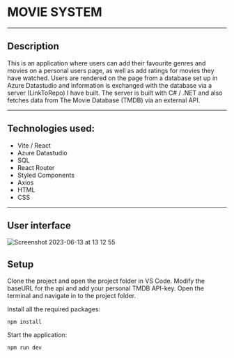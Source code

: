 # MOVIE SYSTEM
---
## Description

This is an application where users can add their favourite genres and movies on a personal users page, as well as add ratings for movies they have watched. Users are rendered on the page from a database set up in Azure Datastudio and information is exchanged with the database via a server (LinkToRepo) I have built. The server is built with C# / .NET and also fetches data from The Movie Database (TMDB) via an external API.

---

## Technologies used:

- Vite / React
- Azure Datastudio
- SQL
- React Router
- Styled Components
- Axios
- HTML
- CSS

---
## User interface


![Screenshot 2023-06-13 at 13 12 55](https://github.com/AnnaAxelsson051/Open_AI_Codex/assets/103879144/fe9b0038-ef85-46c5-9939-c681d3a9b09b)

## Setup

Clone the project and open the project folder in VS Code. Modify the baseURL for the api and add your personal TMDB API-key. Open the terminal and navigate in to the project folder.

Install all the required packages:

```
npm install 
```
Start the application:
```
npm run dev 
```